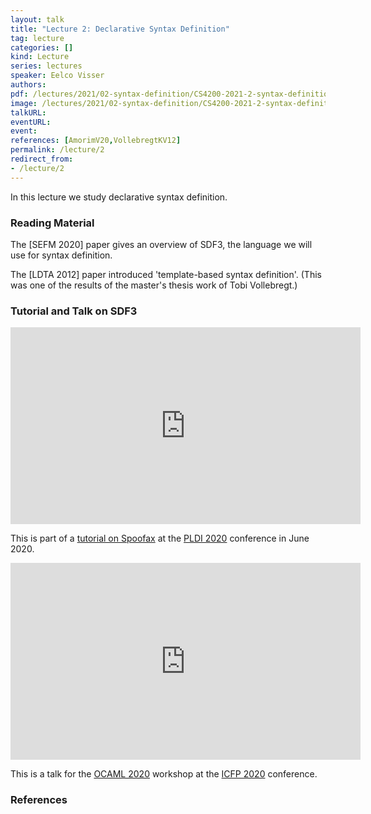 ```yaml
---
layout: talk
title: "Lecture 2: Declarative Syntax Definition"
tag: lecture
categories: []
kind: Lecture
series: lectures
speaker: Eelco Visser
authors:
pdf: /lectures/2021/02-syntax-definition/CS4200-2021-2-syntax-definition.pdf
image: /lectures/2021/02-syntax-definition/CS4200-2021-2-syntax-definition/CS4200-2021-2-syntax-definition.001.png
talkURL:
eventURL:
event:
references: [AmorimV20,VollebregtKV12]
permalink: /lecture/2
redirect_from:
- /lecture/2
---
```


In this lecture we study declarative syntax definition.

### Reading Material

The [SEFM 2020] paper gives an overview of SDF3, the language we will use for syntax definition.

The [LDTA 2012] paper introduced 'template-based syntax definition'. (This was one of the results of the master's thesis work of Tobi Vollebregt.)

### Tutorial and Talk on SDF3

<iframe width="560" height="315" src="https://www.youtube.com/embed/7by2tVSz4mk" frameborder="0" allow="accelerometer; autoplay; encrypted-media; gyroscope; picture-in-picture" allowfullscreen></iframe>

This is part of a [tutorial on Spoofax](https://pldi20.sigplan.org/details/pldi-2020-tutorials/3/Declarative-Language-Definition-with-Spoofax) at the [PLDI 2020](https://pldi20.sigplan.org/) conference in June 2020.

<iframe width="560" height="315" src="https://www.youtube.com/embed/SgP4GlWuUr4" frameborder="0" allow="accelerometer; autoplay; encrypted-media; gyroscope; picture-in-picture" allowfullscreen></iframe>

This is a talk for the [OCAML 2020](https://icfp20.sigplan.org/home/ocaml-2020) workshop at the [ICFP 2020](https://icfp20.sigplan.org/) conference.

### References
